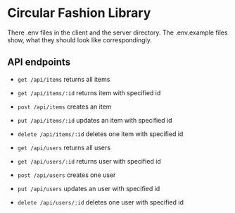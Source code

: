# Circular Fashion Library

There .env files in the client and the server directory. The .env.example files show, what they should look like correspondingly.

## API endpoints

- `get /api/items` returns all items
- `get /api/items/:id` returns item with specified id
- `post /api/items` creates an item
- `put /api/items/:id` updates an item with specified id
- `delete /api/items/:id` deletes one item with specified id

- `get /api/users` returns all users
- `get /api/users/:id` returns user with specified id
- `post /api/users` creates one user
- `put /api/users` updates an user with specified id
- `delete /api/users/:id` deletes one user with specified id

